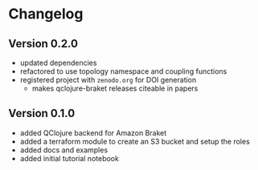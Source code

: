 # Changelog

## Version 0.2.0
* updated dependencies
* refactored to use topology namespace and coupling functions
* registered project with `zenodo.org` for DOI generation
  * makes qclojure-braket releases citeable in papers

## Version 0.1.0
* added QClojure backend for Amazon Braket
* added a terraform module to create an S3 bucket and setup the roles
* added docs and examples
* added initial tutorial notebook

